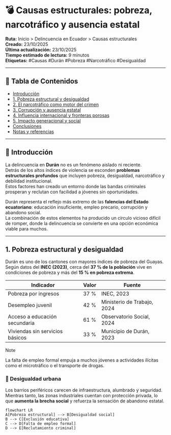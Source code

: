 # 💣 Causas estructurales: pobreza, narcotráfico y ausencia estatal

**Ruta:** Inicio > Delincuencia en Ecuador > Causas estructurales  
**Creado:** 23/10/2025  
**Última actualización:** 23/10/2025  
**Tiempo estimado de lectura:** 9 minutos  
**Etiquetas:** #Causas #Durán #Pobreza #Narcotráfico #Desigualdad  

---

## 📑 Tabla de Contenidos
- [Introducción](#introducción)
- [1. Pobreza estructural y desigualdad](#1-pobreza-estructural-y-desigualdad)
- [2. El narcotráfico como motor del crimen](#2-el-narcotráfico-como-motor-del-crimen)
- [3. Corrupción y ausencia estatal](#3-corrupción-y-ausencia-estatal)
- [4. Influencia internacional y fronteras porosas](#4-influencia-internacional-y-fronteras-porosas)
- [5. Impacto generacional y social](#5-impacto-generacional-y-social)
- [Conclusiones](#conclusiones)
- [Notas y referencias](#notas-y-referencias)

---

## 🧩 Introducción

La delincuencia en **Durán** no es un fenómeno aislado ni reciente.  
Detrás de los altos índices de violencia se esconden **problemas estructurales profundos** que incluyen pobreza, desigualdad, narcotráfico y debilidad institucional.  
Estos factores han creado un entorno donde las bandas criminales prosperan y reclutan con facilidad a jóvenes sin oportunidades.

Durán representa el reflejo más extremo de las **falencias del Estado ecuatoriano**: educación insuficiente, empleo precario, corrupción y abandono social.  
La combinación de estos elementos ha producido un círculo vicioso difícil de romper, donde la delincuencia se convierte en una opción económica viable para muchos.

---

## 1. Pobreza estructural y desigualdad

Durán es uno de los cantones con mayores índices de pobreza del Guayas.  
Según datos del **INEC (2023)**, cerca del **37 % de la población** vive en condiciones de pobreza y más del **15 % en pobreza extrema**.

| Indicador | Valor | Fuente |
|------------|--------|---------|
| Pobreza por ingresos | 37 % | INEC, 2023 |
| Desempleo juvenil | 42 % | Ministerio de Trabajo, 2024 |
| Acceso a educación secundaria | 61 % | Observatorio Social, 2024 |
| Viviendas sin servicios básicos | 33 % | Municipio de Durán, 2023 |

> [!NOTE]
> La falta de empleo formal empuja a muchos jóvenes a actividades ilícitas como el microtráfico o el transporte de drogas.

### 🔹 Desigualdad urbana

Los barrios periféricos carecen de infraestructura, alumbrado y seguridad.  
Mientras tanto, las zonas industriales cuentan con protección privada, lo que **aumenta la brecha social** y refuerza la sensación de abandono estatal.

```mermaid
flowchart LR
A[Pobreza estructural] --> B[Desigualdad social]
B --> C[Exclusión educativa]
C --> D[Falta de empleo formal]
D --> E[Reclutamiento criminal]
